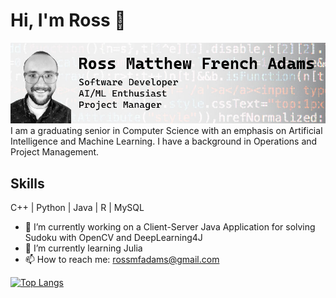 # Hi, I'm Ross 👋
![](profilebanner-01.jpg)
I am a graduating senior in Computer Science with an emphasis on Artificial Intelligence and Machine Learning. I have a background in Operations and Project Management.

## Skills
C++ | Python | Java | R | MySQL

- 🔭 I’m currently working on a Client-Server Java Application for solving Sudoku with OpenCV and DeepLearning4J 
- 🌱 I’m currently learning Julia 
- 📫 How to reach me: rossmfadams@gmail.com 


[![Top Langs](https://github-readme-stats.vercel.app/api/top-langs/?username=rossmfadams)](https://github.com/anuraghazra/github-readme-stats)
